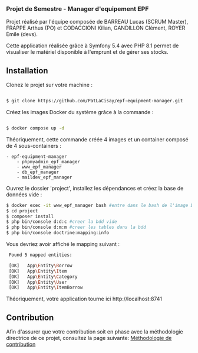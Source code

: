 ### Projet de Semestre - Manager d'equipement EPF

Projet réalisé par l'équipe composée de BARREAU Lucas (SCRUM Master), FRAPPE Arthus (PO) et CODACCIONI Kilian, GANDILLON Clément, ROYER Émile (devs).

Cette application réalisée grâce à Symfony 5.4 avec PHP 8.1 permet de visualiser le matériel disponible à l'emprunt et de gérer ses stocks.

## Installation

Clonez le projet sur votre machine :

```sh

$ git clone https://github.com/PatLaCisay/epf-equipment-manager.git

```

Créez les images Docker du système grâce à la commande :

```sh

$ docker compose up -d

```
Théoriquement, cette commande créée 4 images et un container composé de 4 sous-containers :

    - epf-equipment-manager
        - phpmyadmin_epf_manager
        - www_epf_manager
        - db_epf_manager
        - maildev_epf_manager

Ouvrez le dossier 'project', installez les dépendances et créez la base de données vide :

```sh
$ docker exec -it www_epf_manager bash #entre dans le bash de l'image Docker ('exit' pour en sortir)
$ cd project
$ composer install
$ php bin/console d:d:c #creer la bdd vide
$ php bin/console d:m:m #creer les tables dans la bdd
$ php bin/console doctrine:mapping:info

```
Vous devriez avoir affiché le mapping suivant :
```sh
 Found 5 mapped entities:

 [OK]   App\Entity\Borrow
 [OK]   App\Entity\Item
 [OK]   App\Entity\Category
 [OK]   App\Entity\User
 [OK]   App\Entity\ItemBorrow

```
Théoriquement, votre application tourne ici http://localhost:8741

## Contribution

Afin d'assurer que votre contribution soit en phase avec la méthodologie directrice de ce projet, consultez la page suivante: [Méthodologie de contribution](CONTRIBUTING.md)
